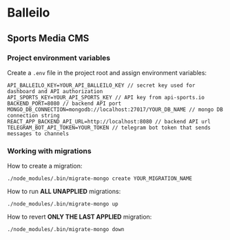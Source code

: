 # Balleilo

## Sports Media CMS

### Project environment variables

Create a `.env` file in the project root and assign environment variables:
```
API_BALLEILO_KEY=YOUR_API_BALLEILO_KEY // secret key used for dashboard and API authorization
API_SPORTS_KEY=YOUR_API_SPORTS_KEY // API key from api-sports.io
BACKEND_PORT=8080 // backend API port
MONGO_DB_CONNECTION=mongodb://localhost:27017/YOUR_DB_NAME // mongo DB connection string
REACT_APP_BACKEND_API_URL=http://localhost:8080 // backend API url
TELEGRAM_BOT_API_TOKEN=YOUR_TOKEN // telegram bot token that sends messages to channels
```

### Working with migrations

How to create a migration:
```
./node_modules/.bin/migrate-mongo create YOUR_MIGRATION_NAME
```

How to run **ALL UNAPPLIED** migrations:
```
./node_modules/.bin/migrate-mongo up
```

How to revert **ONLY THE LAST APPLIED** migration:
```
./node_modules/.bin/migrate-mongo down
```
